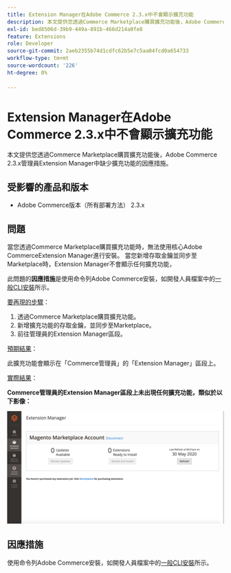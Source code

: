 ```yaml
---
title: Extension Manager在Adobe Commerce 2.3.x中不會顯示擴充功能
description: 本文提供您透過Commerce Marketplace購買擴充功能後，Adobe Commerce 2.3.x管理員Extension Manager中缺少擴充功能的因應措施。
exl-id: bed8506d-39b9-449a-891b-466d214a0fe8
feature: Extensions
role: Developer
source-git-commit: 2aeb2355b74d1cdfc62b5e7c5aa04fcd0a654733
workflow-type: tm+mt
source-wordcount: '226'
ht-degree: 0%

---
```


# Extension Manager在Adobe Commerce 2.3.x中不會顯示擴充功能

本文提供您透過Commerce Marketplace購買擴充功能後，Adobe Commerce 2.3.x管理員Extension Manager中缺少擴充功能的因應措施。

## 受影響的產品和版本

* Adobe Commerce版本（所有部署方法） 2.3.x

## 問題

當您透過Commerce Marketplace購買擴充功能時，無法使用核心Adobe CommerceExtension Manager進行安裝。 當您新增存取金鑰並同步至Marketplace時，Extension Manager不會顯示任何擴充功能，

此問題的&#x200B;**因應措施**&#x200B;是使用命令列Adobe Commerce安裝，如開發人員檔案中的[一般CLI安裝](https://experienceleague.adobe.com/zh-hant/docs/commerce-operations/installation-guide/tutorials/extensions)所示。

<u>要再現的步驟</u>：

1. 透過Commerce Marketplace購買擴充功能。
1. 新增擴充功能的存取金鑰，並同步至Marketplace。
1. 前往管理員的Extension Manager區段。

<u>預期結果</u>：

此擴充功能會顯示在「Commerce管理員」的「Extension Manager」區段上。

<u>實際結果</u>：

**Commerce管理員的Extension Manager區段上未出現任何擴充功能，類似於以下影像：**


![KB-607_Image_1.png](assets/KB-607_Image_1.png)

## 因應措施

使用命令列Adobe Commerce安裝，如開發人員檔案中的[一般CLI安裝](https://experienceleague.adobe.com/zh-hant/docs/commerce-operations/installation-guide/tutorials/extensions)所示。
